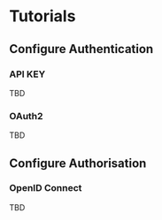 # Tutorials

## Configure Authentication

### API KEY
TBD

### OAuth2
TBD

## Configure Authorisation

### OpenID Connect
TBD
